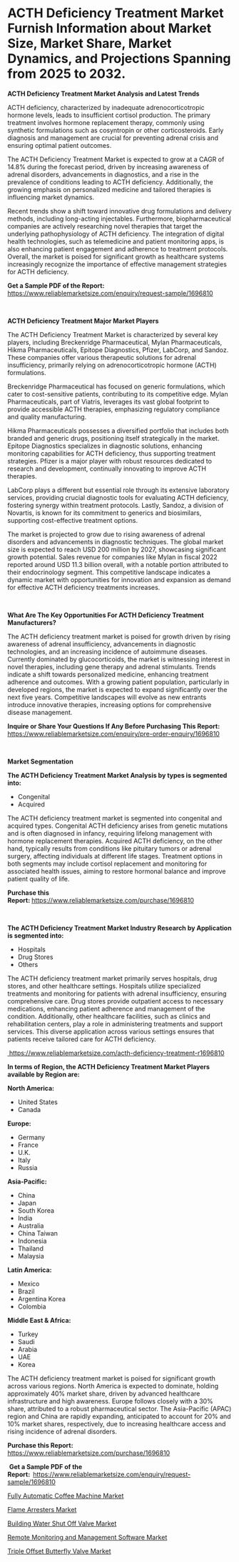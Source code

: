 <p><h1>ACTH Deficiency Treatment Market Furnish Information about Market Size, Market Share, Market Dynamics, and Projections Spanning from 2025 to 2032.</h1></p><p><strong>ACTH Deficiency Treatment Market Analysis and Latest Trends</strong></p>
<p><p>ACTH deficiency, characterized by inadequate adrenocorticotropic hormone levels, leads to insufficient cortisol production. The primary treatment involves hormone replacement therapy, commonly using synthetic formulations such as cosyntropin or other corticosteroids. Early diagnosis and management are crucial for preventing adrenal crisis and ensuring optimal patient outcomes.</p><p>The ACTH Deficiency Treatment Market is expected to grow at a CAGR of 14.8% during the forecast period, driven by increasing awareness of adrenal disorders, advancements in diagnostics, and a rise in the prevalence of conditions leading to ACTH deficiency. Additionally, the growing emphasis on personalized medicine and tailored therapies is influencing market dynamics.</p><p>Recent trends show a shift toward innovative drug formulations and delivery methods, including long-acting injectables. Furthermore, biopharmaceutical companies are actively researching novel therapies that target the underlying pathophysiology of ACTH deficiency. The integration of digital health technologies, such as telemedicine and patient monitoring apps, is also enhancing patient engagement and adherence to treatment protocols. Overall, the market is poised for significant growth as healthcare systems increasingly recognize the importance of effective management strategies for ACTH deficiency.</p></p>
<p><strong>Get a Sample PDF of the Report:&nbsp;</strong> <a href="https://www.reliablemarketsize.com/enquiry/request-sample/1696810?utm_campaign=2008&utm_medium=2&utm_source=Github&utm_content=ia&utm_term=27032025&utm_id=acth-deficiency-treatment">https://www.reliablemarketsize.com/enquiry/request-sample/1696810</a></p>
<p>&nbsp;</p>
<p><strong>ACTH Deficiency Treatment Major Market Players</strong></p>
<p><p>The ACTH Deficiency Treatment Market is characterized by several key players, including Breckenridge Pharmaceutical, Mylan Pharmaceuticals, Hikma Pharmaceuticals, Epitope Diagnostics, Pfizer, LabCorp, and Sandoz. These companies offer various therapeutic solutions for adrenal insufficiency, primarily relying on adrenocorticotropic hormone (ACTH) formulations.</p><p>Breckenridge Pharmaceutical has focused on generic formulations, which cater to cost-sensitive patients, contributing to its competitive edge. Mylan Pharmaceuticals, part of Viatris, leverages its vast global footprint to provide accessible ACTH therapies, emphasizing regulatory compliance and quality manufacturing.</p><p>Hikma Pharmaceuticals possesses a diversified portfolio that includes both branded and generic drugs, positioning itself strategically in the market. Epitope Diagnostics specializes in diagnostic solutions, enhancing monitoring capabilities for ACTH deficiency, thus supporting treatment strategies. Pfizer is a major player with robust resources dedicated to research and development, continually innovating to improve ACTH therapies.</p><p>LabCorp plays a different but essential role through its extensive laboratory services, providing crucial diagnostic tools for evaluating ACTH deficiency, fostering synergy within treatment protocols. Lastly, Sandoz, a division of Novartis, is known for its commitment to generics and biosimilars, supporting cost-effective treatment options.</p><p>The market is projected to grow due to rising awareness of adrenal disorders and advancements in diagnostic techniques. The global market size is expected to reach USD 200 million by 2027, showcasing significant growth potential. Sales revenue for companies like Mylan in fiscal 2022 reported around USD 11.3 billion overall, with a notable portion attributed to their endocrinology segment. This competitive landscape indicates a dynamic market with opportunities for innovation and expansion as demand for effective ACTH deficiency treatments increases.</p></p>
<p>&nbsp;</p>
<p><strong>What Are The Key Opportunities For ACTH Deficiency Treatment Manufacturers?</strong></p>
<p><p>The ACTH deficiency treatment market is poised for growth driven by rising awareness of adrenal insufficiency, advancements in diagnostic technologies, and an increasing incidence of autoimmune diseases. Currently dominated by glucocorticoids, the market is witnessing interest in novel therapies, including gene therapy and adrenal stimulants. Trends indicate a shift towards personalized medicine, enhancing treatment adherence and outcomes. With a growing patient population, particularly in developed regions, the market is expected to expand significantly over the next five years. Competitive landscapes will evolve as new entrants introduce innovative therapies, increasing options for comprehensive disease management.</p></p>
<p><strong>Inquire or Share Your Questions If Any Before Purchasing This Report:</strong> <a href="https://www.reliablemarketsize.com/enquiry/pre-order-enquiry/1696810?utm_campaign=2008&utm_medium=2&utm_source=Github&utm_content=ia&utm_term=27032025&utm_id=acth-deficiency-treatment">https://www.reliablemarketsize.com/enquiry/pre-order-enquiry/1696810</a></p>
<p>&nbsp;</p>
<p><strong>Market Segmentation</strong></p>
<p><strong>The ACTH Deficiency Treatment Market Analysis by types is segmented into:</strong></p>
<p><ul><li>Congenital</li><li>Acquired</li></ul></p>
<p><p>The ACTH deficiency treatment market is segmented into congenital and acquired types. Congenital ACTH deficiency arises from genetic mutations and is often diagnosed in infancy, requiring lifelong management with hormone replacement therapies. Acquired ACTH deficiency, on the other hand, typically results from conditions like pituitary tumors or adrenal surgery, affecting individuals at different life stages. Treatment options in both segments may include cortisol replacement and monitoring for associated health issues, aiming to restore hormonal balance and improve patient quality of life.</p></p>
<p><strong>Purchase this Report:&nbsp;</strong><a href="https://www.reliablemarketsize.com/purchase/1696810?utm_campaign=2008&utm_medium=2&utm_source=Github&utm_content=ia&utm_term=27032025&utm_id=acth-deficiency-treatment">https://www.reliablemarketsize.com/purchase/1696810</a></p>
<p>&nbsp;</p>
<p><strong>The ACTH Deficiency Treatment Market Industry Research by Application is segmented into:</strong></p>
<p><ul><li>Hospitals</li><li>Drug Stores</li><li>Others</li></ul></p>
<p><p>The ACTH deficiency treatment market primarily serves hospitals, drug stores, and other healthcare settings. Hospitals utilize specialized treatments and monitoring for patients with adrenal insufficiency, ensuring comprehensive care. Drug stores provide outpatient access to necessary medications, enhancing patient adherence and management of the condition. Additionally, other healthcare facilities, such as clinics and rehabilitation centers, play a role in administering treatments and support services. This diverse application across various settings ensures that patients receive tailored care for ACTH deficiency.</p></p>
<p><a href="https://www.reliablemarketsize.com/acth-deficiency-treatment-r1696810?utm_campaign=2008&utm_medium=2&utm_source=Github&utm_content=ia&utm_term=27032025&utm_id=acth-deficiency-treatment">&nbsp;https://www.reliablemarketsize.com/acth-deficiency-treatment-r1696810</a></p>
<p><strong>In terms of Region, the ACTH Deficiency Treatment Market Players available by Region are:</strong></p>
<p>
    <p> <strong> North America: </strong>
        <ul>
            <li>United States</li>
            <li>Canada</li>
        </ul>
        </p> 
    <p> <strong> Europe: </strong>
        <ul>
            <li>Germany</li>
            <li>France</li>
            <li>U.K.</li>
            <li>Italy</li>
            <li>Russia</li>
        </ul>
        </p> 
    <p> <strong> Asia-Pacific: </strong>
        <ul>
            <li>China</li>
            <li>Japan</li>
            <li>South Korea</li>
            <li>India</li>
            <li>Australia</li>
            <li>China Taiwan</li>
            <li>Indonesia</li>
            <li>Thailand</li>
            <li>Malaysia</li>
        </ul>
        </p> 
    <p> <strong> Latin America: </strong>
        <ul>
            <li>Mexico</li>
            <li>Brazil</li>
            <li>Argentina Korea</li>
            <li>Colombia</li>
        </ul>
        </p> 
    <p> <strong> Middle East & Africa: </strong>
        <ul>
            <li>Turkey</li>
            <li>Saudi</li>
            <li>Arabia</li>
            <li>UAE</li>
            <li>Korea</li>
        </ul>
    </p>
    </p>
<p><p>The ACTH deficiency treatment market is poised for significant growth across various regions. North America is expected to dominate, holding approximately 40% market share, driven by advanced healthcare infrastructure and high awareness. Europe follows closely with a 30% share, attributed to a robust pharmaceutical sector. The Asia-Pacific (APAC) region and China are rapidly expanding, anticipated to account for 20% and 10% market shares, respectively, due to increasing healthcare access and rising incidence of adrenal disorders.</p></p>
<p><strong>Purchase this Report: </strong><a href="https://www.reliablemarketsize.com/purchase/1696810?utm_campaign=2008&utm_medium=2&utm_source=Github&utm_content=ia&utm_term=27032025&utm_id=acth-deficiency-treatment">https://www.reliablemarketsize.com/purchase/1696810</a></p>
<p>&nbsp;<strong>Get a Sample PDF of the Report:&nbsp;&nbsp;</strong><a href="https://www.reliablemarketsize.com/enquiry/request-sample/1696810?utm_campaign=2008&utm_medium=2&utm_source=Github&utm_content=ia&utm_term=27032025&utm_id=acth-deficiency-treatment">https://www.reliablemarketsize.com/enquiry/request-sample/1696810</a></p>
<p><strong></strong></p>
<p><p><a href="https://github.com/etapaqanee/Market-Research-Report-List-1/blob/main/fully-automatic-coffee-machine-market.md?utm_campaign=2008&utm_medium=2&utm_source=Github&utm_content=ia&utm_term=27032025&utm_id=acth-deficiency-treatment">Fully Automatic Coffee Machine Market</a></p><p><a href="https://github.com/wilzeryammy/Market-Research-Report-List-1/blob/main/flame-arresters-market.md?utm_campaign=2008&utm_medium=2&utm_source=Github&utm_content=ia&utm_term=27032025&utm_id=acth-deficiency-treatment">Flame Arresters Market</a></p><p><a href="https://github.com/leptouwrites/Market-Research-Report-List-1/blob/main/building-water-shut-off-valve-market.md?utm_campaign=2008&utm_medium=2&utm_source=Github&utm_content=ia&utm_term=27032025&utm_id=acth-deficiency-treatment">Building Water Shut Off Valve Market</a></p><p><a href="https://github.com/sphaabrose/Market-Research-Report-List-1/blob/main/remote-monitoring-and-management-software-market.md?utm_campaign=2008&utm_medium=2&utm_source=Github&utm_content=ia&utm_term=27032025&utm_id=acth-deficiency-treatment">Remote Monitoring and Management Software Market</a></p><p><a href="https://github.com/colloerrinbp/Market-Research-Report-List-1/blob/main/triple-offset-butterfly-valve-market.md?utm_campaign=2008&utm_medium=2&utm_source=Github&utm_content=ia&utm_term=27032025&utm_id=acth-deficiency-treatment">Triple Offset Butterfly Valve Market</a></p></p>